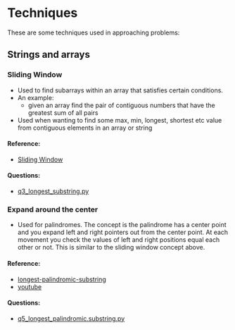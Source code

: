 # Techniques 

These are some techniques used in approaching problems:

## Strings and arrays
### Sliding Window
  * Used to find subarrays within an array that satisfies certain conditions.
  * An example:
    * given an array find the pair of contiguous numbers that have the greatest sum of all pairs
  * Used when wanting to find some max, min, longest, shortest etc value from contiguous elements in an array or string
#### Reference:

* [Sliding Window](https://quanticdev.com/algorithms/dynamic-programming/sliding-window/)

#### Questions:
* [q3_longest_substring.py](leetcode/q3_longest_substring.py)
  
### Expand around the center
* Used for palindromes. The concept is the palindrome has a center point and you expand left and right pointers out from the center point. At each movement you check the values of left and right positions equal each other or not. This is similar to the sliding window concept above.

#### Reference:
* [longest-palindromic-substring](https://medium.com/@bhprtk/longest-palindromic-substring-a8190fab03ff) 
* [youtube](https://www.youtube.com/watch?v=LgG2Km9GvJw)
      
#### Questions:
* [q5_longest_palindromic.substring.py](leetcode/q5_longest_palindromic_substring.py)